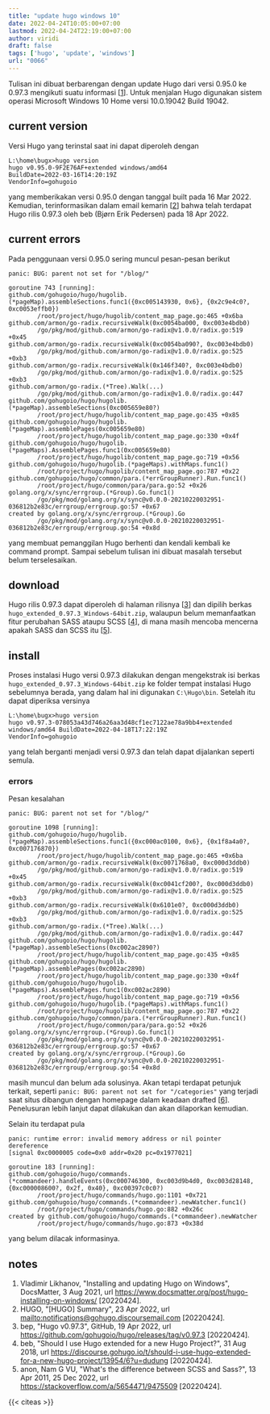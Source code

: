 ```yaml
---
title: "update hugo windows 10"
date: 2022-04-24T10:05:00+07:00
lastmod: 2022-04-24T22:19:00+07:00
author: viridi
draft: false
tags: ['hugo', 'update', 'windows']
url: "0066"
---
```

Tulisan ini dibuat berbarengan dengan update Hugo dari versi 0.95.0 ke 0.97.3 mengikuti suatu informasi [[1](#r01)]. Untuk menjalan Hugo digunakan sistem operasi Microsoft Windows 10 Home versi 10.0.19042 Build 19042.


## current version
Versi Hugo yang terinstal saat ini dapat diperoleh dengan

```
L:\home\bugx>hugo version
hugo v0.95.0-9F2E76AF+extended windows/amd64 
BuildDate=2022-03-16T14:20:19Z 
VendorInfo=gohugoio
```

yang memberikakan versi 0.95.0 dengan tanggal built pada 16 Mar 2022. Kemudian, terinformasikan dalam email kemarin [[2](#r02)] bahwa telah terdapat Hugo rilis 0.97.3 oleh beb (Bjørn Erik Pedersen) pada 18 Apr 2022.


## current errors
Pada penggunaan versi 0.95.0 sering muncul pesan-pesan berikut

```
panic: BUG: parent not set for "/blog/"

goroutine 743 [running]:
github.com/gohugoio/hugo/hugolib.(*pageMap).assembleSections.func1({0xc005143930, 0x6}, {0x2c9e4c0?, 0xc0053effb0})
        /root/project/hugo/hugolib/content_map_page.go:465 +0x6ba
github.com/armon/go-radix.recursiveWalk(0xc0054ba000, 0xc003e4bdb0)
        /go/pkg/mod/github.com/armon/go-radix@v1.0.0/radix.go:519 +0x45
github.com/armon/go-radix.recursiveWalk(0xc0054ba090?, 0xc003e4bdb0)
        /go/pkg/mod/github.com/armon/go-radix@v1.0.0/radix.go:525 +0xb3
github.com/armon/go-radix.recursiveWalk(0x146f340?, 0xc003e4bdb0)
        /go/pkg/mod/github.com/armon/go-radix@v1.0.0/radix.go:525 +0xb3
github.com/armon/go-radix.(*Tree).Walk(...)
        /go/pkg/mod/github.com/armon/go-radix@v1.0.0/radix.go:447
github.com/gohugoio/hugo/hugolib.(*pageMap).assembleSections(0xc005659e80?)
        /root/project/hugo/hugolib/content_map_page.go:435 +0x85
github.com/gohugoio/hugo/hugolib.(*pageMap).assemblePages(0xc005659e80)
        /root/project/hugo/hugolib/content_map_page.go:330 +0x4f
github.com/gohugoio/hugo/hugolib.(*pageMaps).AssemblePages.func1(0xc005659e80)
        /root/project/hugo/hugolib/content_map_page.go:719 +0x56
github.com/gohugoio/hugo/hugolib.(*pageMaps).withMaps.func1()
        /root/project/hugo/hugolib/content_map_page.go:787 +0x22
github.com/gohugoio/hugo/common/para.(*errGroupRunner).Run.func1()
        /root/project/hugo/common/para/para.go:52 +0x26
golang.org/x/sync/errgroup.(*Group).Go.func1()
        /go/pkg/mod/golang.org/x/sync@v0.0.0-20210220032951-036812b2e83c/errgroup/errgroup.go:57 +0x67
created by golang.org/x/sync/errgroup.(*Group).Go
        /go/pkg/mod/golang.org/x/sync@v0.0.0-20210220032951-036812b2e83c/errgroup/errgroup.go:54 +0x8d
```

yang membuat pemanggilan Hugo berhenti dan kendali kembali ke command prompt. Sampai sebelum tulisan ini dibuat masalah tersebut belum terselesaikan.


## download
Hugo rilis 0.97.3 dapat diperoleh di halaman rilisnya  [[3](#r03)] dan dipilih berkas `hugo_extended_0.97.3_Windows-64bit.zip`, walaupun belum memanfaatkan fitur perubahan SASS ataupu SCSS [[4](#r04)], di mana masih mencoba mencerna apakah SASS dan SCSS itu [[5](#r05)].


## install
Proses instalasi Hugo versi 0.97.3 dilakukan dengan mengekstrak isi berkas `hugo_extended_0.97.3_Windows-64bit.zip` ke folder tempat instalasi Hugo sebelumnya berada, yang dalam hal ini digunakan `C:\Hugo\bin`. Setelah itu dapat diperiksa versinya

```
L:\home\bugx>hugo version
hugo v0.97.3-078053a43d746a26aa3d48cf1ec7122ae78a9bb4+extended windows/amd64 BuildDate=2022-04-18T17:22:19Z
VendorInfo=gohugoio
```

yang telah berganti menjadi versi 0.97.3 dan telah dapat dijalankan seperti semula.

### errors
Pesan kesalahan

```
panic: BUG: parent not set for "/blog/"

goroutine 1098 [running]:
github.com/gohugoio/hugo/hugolib.(*pageMap).assembleSections.func1({0xc000ac0100, 0x6}, {0x1f8a4a0?, 0xc007176870})
        /root/project/hugo/hugolib/content_map_page.go:465 +0x6ba
github.com/armon/go-radix.recursiveWalk(0xc0071768a0, 0xc000d3ddb0)
        /go/pkg/mod/github.com/armon/go-radix@v1.0.0/radix.go:519 +0x45
github.com/armon/go-radix.recursiveWalk(0xc0041cf200?, 0xc000d3ddb0)
        /go/pkg/mod/github.com/armon/go-radix@v1.0.0/radix.go:525 +0xb3
github.com/armon/go-radix.recursiveWalk(0x6101e0?, 0xc000d3ddb0)
        /go/pkg/mod/github.com/armon/go-radix@v1.0.0/radix.go:525 +0xb3
github.com/armon/go-radix.(*Tree).Walk(...)
        /go/pkg/mod/github.com/armon/go-radix@v1.0.0/radix.go:447
github.com/gohugoio/hugo/hugolib.(*pageMap).assembleSections(0xc002ac2890?)
        /root/project/hugo/hugolib/content_map_page.go:435 +0x85
github.com/gohugoio/hugo/hugolib.(*pageMap).assemblePages(0xc002ac2890)
        /root/project/hugo/hugolib/content_map_page.go:330 +0x4f
github.com/gohugoio/hugo/hugolib.(*pageMaps).AssemblePages.func1(0xc002ac2890)
        /root/project/hugo/hugolib/content_map_page.go:719 +0x56
github.com/gohugoio/hugo/hugolib.(*pageMaps).withMaps.func1()
        /root/project/hugo/hugolib/content_map_page.go:787 +0x22
github.com/gohugoio/hugo/common/para.(*errGroupRunner).Run.func1()
        /root/project/hugo/common/para/para.go:52 +0x26
golang.org/x/sync/errgroup.(*Group).Go.func1()
        /go/pkg/mod/golang.org/x/sync@v0.0.0-20210220032951-036812b2e83c/errgroup/errgroup.go:57 +0x67
created by golang.org/x/sync/errgroup.(*Group).Go
        /go/pkg/mod/golang.org/x/sync@v0.0.0-20210220032951-036812b2e83c/errgroup/errgroup.go:54 +0x8d
```

masih muncul dan belum ada solusinya. Akan tetapi terdapat petunjuk terkait, seperti `panic: BUG: parent not set for "/categories"` yang terjadi saat situs dibangun dengan homepage dalam keadaan drafted [[6](#r06)]. Penelusuran lebih lanjut dapat dilakukan dan akan dilaporkan kemudian.

Selain itu terdapat pula

```
panic: runtime error: invalid memory address or nil pointer dereference
[signal 0xc0000005 code=0x0 addr=0x20 pc=0x1977021]

goroutine 183 [running]:
github.com/gohugoio/hugo/commands.(*commandeer).handleEvents(0xc000746300, 0xc003d9b4d0, 0xc003d28148, {0xc000008600?, 0x2f, 0x40}, 0xc00397c0c0?)
        /root/project/hugo/commands/hugo.go:1101 +0x721
github.com/gohugoio/hugo/commands.(*commandeer).newWatcher.func1()
        /root/project/hugo/commands/hugo.go:882 +0x26c
created by github.com/gohugoio/hugo/commands.(*commandeer).newWatcher
        /root/project/hugo/commands/hugo.go:873 +0x38d
```

yang belum dilacak informasinya.

## notes
1. <a name='r01'></a>Vladimir Likhanov, "Installing and updating Hugo on Windows", DocsMatter, 3 Aug 2021, url <https://www.docsmatter.org/post/hugo-installing-on-windows/> [20220424]. 
2. <a name='r02'></a>HUGO, "[HUGO] Summary", 23 Apr 2022, url <mailto:notifications@gohugo.discoursemail.com> [20220424].
3. <a name='r03'></a>bep, "Hugo v0.97.3", GitHub, 19 Apr 2022, url <https://github.com/gohugoio/hugo/releases/tag/v0.97.3> [20220424].
4. <a name='r04'></a>beb, "Should I use Hugo extended for a new Hugo Project?", 31 Aug 2018, url <https://discourse.gohugo.io/t/should-i-use-hugo-extended-for-a-new-hugo-project/13954/6?u=dudung> [20220424].
5. <a name='r05'></a>anon, Nam G VU, "What's the difference between SCSS and Sass?", 13 Apr 2011, 25 Dec 2022, url <https://stackoverflow.com/a/5654471/9475509> [20220424].

{{< citeas >}}
